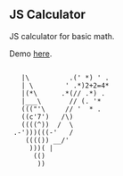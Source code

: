 ## JS Calculator

JS calculator for basic math.

Demo <a href="https://codepen.io/Rueb/pen/QryMom">here</a>.


```

   |\          .(' *) ' .
   | \        ' .*)2+2=4*
   |(*\      .*(// .*) .
   |___\       // (. '*
   ((("'\     // '  * .
   ((c'7')   /\)
   ((((^))  /  \
 .-')))(((-'   /
    (((()) __/'
     )))( |
      (()
       ))

```
